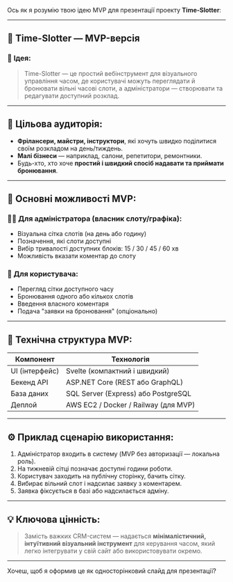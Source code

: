 Ось як я розумію твою ідею MVP для презентації проекту **Time-Slotter**:

---

## 🎯 **Time-Slotter — MVP-версія**

### 📌 **Ідея:**

> Time-Slotter — це простий вебінструмент для візуального управління часом, де користувачі можуть переглядати й бронювати вільні часові слоти, а адміністратори — створювати та редагувати доступний розклад.

---

## 👥 **Цільова аудиторія:**

* **Фрілансери, майстри, інструктори**, які хочуть швидко поділитися своїм розкладом на день/тиждень.
* **Малі бізнеси** — наприклад, салони, репетитори, ремонтники.
* Будь-хто, хто хоче **простий і швидкий спосіб надавати та приймати бронювання**.

---

## 🔑 **Основні можливості MVP:**

### 👨‍💼 Для адміністратора (власник слоту/графіка):

* Візуальна сітка слотів (на день або годину)
* Позначення, які слоти доступні
* Вибір тривалості доступних блоків: 15 / 30 / 45 / 60 хв
* Можливість вказати коментар до слоту

### 👤 Для користувача:

* Перегляд сітки доступного часу
* Бронювання одного або кількох слотів
* Введення власного коментаря
* Подача "заявки на бронювання" (опціонально)

---

## 🧩 **Технічна структура MVP:**

| Компонент      | Технологія                           |
| -------------- | ------------------------------------ |
| UI (інтерфейс) | Svelte (компактний і швидкий)        |
| Бекенд API     | ASP.NET Core (REST або GraphQL)      |
| База даних     | SQL Server (Express) або PostgreSQL  |
| Деплой         | AWS EC2 / Docker / Railway (для MVP) |

---

## ⚙️ **Приклад сценарію використання:**

1. Адміністратор входить в систему (MVP без авторизації — локальна роль).
2. На тижневій сітці позначає доступні години роботи.
3. Користувач заходить на публічну сторінку, бачить сітку.
4. Вибирає вільний слот і надсилає заявку з коментарем.
5. Заявка фіксується в базі або надсилається адміну.

---

## 💡 **Ключова цінність:**

> Замість важких CRM-систем — надається **мінімалістичний, інтуїтивний візуальний інструмент** для керування часом, який легко інтегрувати у свій сайт або використовувати окремо.

---

Хочеш, щоб я оформив це як односторінковий слайд для презентації?
